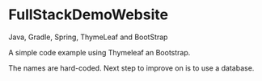 # FullStackDemoWebsite
Java, Gradle, Spring, ThymeLeaf and BootStrap

A simple code example using Thymeleaf an Bootstrap.

The names are hard-coded. Next step to improve on is to use a database.
